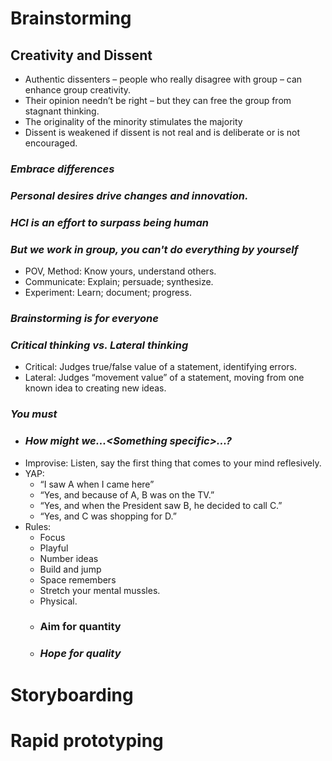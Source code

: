 # Brainstorming
## Creativity and Dissent
- Authentic dissenters – people who really disagree with group – can enhance group creativity.
- Their opinion needn’t be right – but they can free the group from stagnant thinking.
- The originality of the minority stimulates the majority
- Dissent is weakened if dissent is not real and is deliberate or is not encouraged.
### *Embrace differences*
### *Personal desires drive changes and innovation.*
### *HCI is an effort to surpass being human*
### *But we work in group, you can't do everything by yourself*
- POV, Method: Know yours, understand others.
- Communicate: Explain; persuade; synthesize.
- Experiment: Learn; document; progress.
### *Brainstorming is for everyone*
### *Critical thinking vs. Lateral thinking*
- Critical: Judges true/false value of a statement, identifying errors.
- Lateral: Judges “movement value” of a statement, moving from one known idea to creating new ideas.
### *You must*
- ### *How might we...\<Something specific\>...?*
- Improvise: Listen, say the first thing that comes to your mind reflesively.
- YAP:
	- “I saw A when I came here” 
	- “Yes, and because of A, B was on the TV.” 
	- “Yes, and when the President saw B, he decided to call C.” 
	- “Yes, and C was shopping for D.”
- Rules:
	- Focus
	- Playful
	- Number ideas
	- Build and jump
	- Space remembers
	- Stretch your mental mussles.
	- Physical.
	- ### Aim for quantity
	- ### *Hope for quality*
# Storyboarding
# Rapid prototyping
